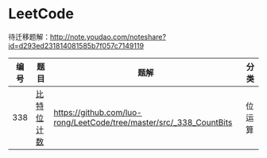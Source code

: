 # LeetCode
待迁移题解：http://note.youdao.com/noteshare?id=d293ed231814081585b7f057c7149119


编号|题目|题解|分类
---|---|---|---
338 | [比特位计数](https://leetcode-cn.com/problems/counting-bits/) | https://github.com/luo-rong/LeetCode/tree/master/src/_338_CountBits | 位运算
